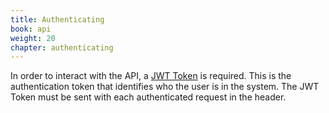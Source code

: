 ```yaml
---
title: Authenticating
book: api
weight: 20
chapter: authenticating
---
```

<p>In order to interact with the API, a <a href="http://jwt.io" target="_blank">JWT Token</a> is required. This is the authentication token that identifies who the user is in the system. The JWT Token must be sent with each authenticated request in the header.</p>

